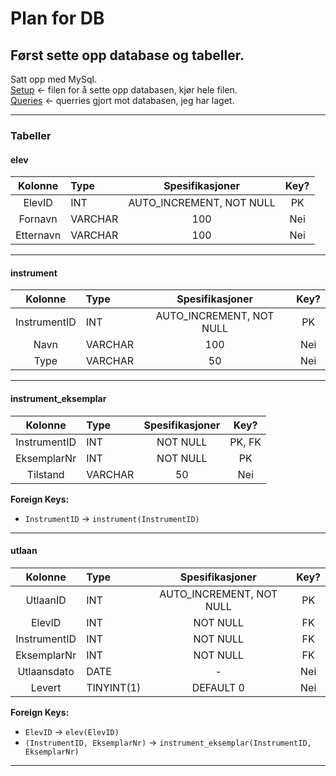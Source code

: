 # Plan for DB

## Først sette opp database og tabeller.

Satt opp med MySql.  
[Setup](setup_db.sql) ← filen for å sette opp databasen, kjør hele filen.  
[Queries](musikk_db_queries.sql) ← querries gjort mot databasen, jeg har laget.

---

### **Tabeller**

#### **elev**

| Kolonne   | Type    | Spesifikasjoner | Key? |
|:---------:|:--------|:---------------:|:----:|
| ElevID    | INT     | AUTO_INCREMENT, NOT NULL | PK |
| Fornavn   | VARCHAR | 100 | Nei |
| Etternavn | VARCHAR | 100 | Nei |

---

#### **instrument**

| Kolonne      | Type    | Spesifikasjoner | Key? |
|:------------:|:--------|:---------------:|:----:|
| InstrumentID | INT     | AUTO_INCREMENT, NOT NULL | PK |
| Navn         | VARCHAR | 100 | Nei |
| Type         | VARCHAR | 50 | Nei |

---

#### **instrument_eksemplar**

| Kolonne      | Type    | Spesifikasjoner | Key? |
|:------------:|:--------|:---------------:|:----:|
| InstrumentID | INT     | NOT NULL | PK, FK |
| EksemplarNr  | INT     | NOT NULL | PK |
| Tilstand     | VARCHAR | 50 | Nei |

**Foreign Keys:**
- `InstrumentID` → `instrument(InstrumentID)`

---

#### **utlaan**

| Kolonne      | Type    | Spesifikasjoner | Key? |
|:------------:|:--------|:---------------:|:----:|
| UtlaanID     | INT     | AUTO_INCREMENT, NOT NULL | PK |
| ElevID       | INT     | NOT NULL | FK |
| InstrumentID | INT     | NOT NULL | FK |
| EksemplarNr  | INT     | NOT NULL | FK |
| Utlaansdato  | DATE    | - | Nei |
| Levert       | TINYINT(1) | DEFAULT 0 | Nei |

**Foreign Keys:**
- `ElevID` → `elev(ElevID)`
- `(InstrumentID, EksemplarNr)` → `instrument_eksemplar(InstrumentID, EksemplarNr)`

---



